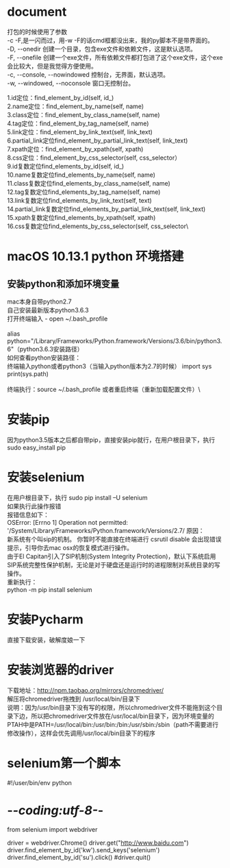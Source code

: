 # document

打包的时候使用了参数\
-c -F,是一闪而过，用-w -F的话cmd框都没出来，我的py脚本不是带界面的。\
-D, --onedir  创建一个目录，包含exe文件和依赖文件，这是默认选项。\
-F, --onefile 创建一个exe文件，所有依赖文件都打包进了这个exe文件，这个exe会比较大，但是我觉得方便使用。\
-c, --console, --nowindowed 控制台，无界面，默认选项。\
-w, --windowed, --noconsole 窗口无控制台。

1.id定位：find_element_by_id(self, id_)\
2.name定位：find_element_by_name(self, name)\
3.class定位：find_element_by_class_name(self, name)\
4.tag定位：find_element_by_tag_name(self, name)\
5.link定位：find_element_by_link_text(self, link_text)\
6.partial_link定位find_element_by_partial_link_text(self, link_text)\
7.xpath定位：find_element_by_xpath(self, xpath)\
8.css定位：find_element_by_css_selector(self, css_selector）\
9.id复数定位find_elements_by_id(self, id_)\
10.name复数定位find_elements_by_name(self, name)\
11.class复数定位find_elements_by_class_name(self, name)\
12.tag复数定位find_elements_by_tag_name(self, name)\
13.link复数定位find_elements_by_link_text(self, text)\
14.partial_link复数定位find_elements_by_partial_link_text(self, link_text)\
15.xpath复数定位find_elements_by_xpath(self, xpath)\
16.css复数定位find_elements_by_css_selector(self, css_selector\


# macOS 10.13.1 python 环境搭建
## 安装python和添加环境变量
mac本身自带python2.7\
自己安装最新版本python3.6.3\
打开终端输入 - open ~/.bash_profile\
\
alias python="/Library/Frameworks/Python.framework/Versions/3.6/bin/python3.6"（python3.6.3安装路径）\
如何查看python安装路径：\
终端输入python或者python3（当输入python版本为2.7的时候）
import sys\
print(sys.path)\
\
终端执行：source ~/.bash_profile 或者重启终端（重新加载配置文件）\
# 安装pip
因为python3.5版本之后都自带pip，直接安装pip就行，在用户根目录下，执行sudo easy_install pip
# 安装selenium
在用户根目录下，执行 sudo pip install –U selenium\
如果执行此操作报错\
报错信息如下：\
OSError: [Errno 1] Operation not permitted: '/System/Library/Frameworks/Python.framework/Versions/2.7/
原因：\
新系统有个叫sip的机制。 你暂时不能直接在终端进行 csrutil disable 会出现错误提示，引导你去mac osx的恢复模式进行操作。 \
由于El Capitan引入了SIP机制(System Integrity Protection)，默认下系统启用SIP系统完整性保护机制，无论是对于硬盘还是运行时的进程限制对系统目录的写操作。\
重新执行：\
python -m pip install selenium
# 安装Pycharm
直接下载安装，破解度娘一下
# 安装浏览器的driver
下载地址：http://npm.taobao.org/mirrors/chromedriver/ \
解压将chromedriver拖拽到 /usr/local/bin/目录下\
说明：因为/usr/bin目录下没有写的权限，所以chromedriver文件不能拖到这个目录下边，所以把chromedriver文件放在/usr/local/bin目录下，因为环境变量的PTAH中是PATH=/usr/local/bin:/usr/bin:/bin:/usr/sbin:/sbin（path不需要进行修改操作），这样会优先调用/usr/local/bin目录下的程序
# selenium第一个脚本
#!/user/bin/env python
# -*-coding:utf-8-*-

from selenium import webdriver

driver = webdriver.Chrome()
driver.get("http://www.baidu.com")
driver.find_element_by_id('kw').send_keys('selenium')
driver.find_element_by_id('su').click()
#driver.quit()
